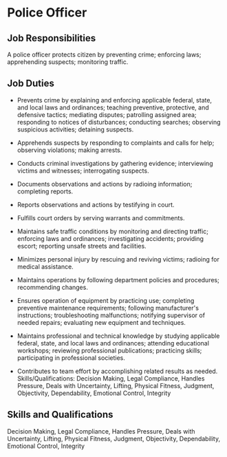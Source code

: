 # Police Officer

## Job Responsibilities

A police officer protects citizen by preventing crime; enforcing laws; apprehending suspects; monitoring traffic.

## Job Duties

* Prevents crime by explaining and enforcing applicable federal, state, and local laws and ordinances; teaching preventive, protective, and defensive tactics; mediating disputes; patrolling assigned area; responding to notices of disturbances; conducting searches; observing suspicious activities; detaining suspects.

* Apprehends suspects by responding to complaints and calls for help; observing violations; making arrests.

* Conducts criminal investigations by gathering evidence; interviewing victims and witnesses; interrogating suspects.

* Documents observations and actions by radioing information; completing reports.

* Reports observations and actions by testifying in court.

* Fulfills court orders by serving warrants and commitments.

* Maintains safe traffic conditions by monitoring and directing traffic; enforcing laws and ordinances; investigating accidents; providing escort; reporting unsafe streets and facilities.

* Minimizes personal injury by rescuing and reviving victims; radioing for medical assistance.

* Maintains operations by following department policies and procedures; recommending changes.

* Ensures operation of equipment by practicing use; completing preventive maintenance requirements; following manufacturer&apos;s instructions; troubleshooting malfunctions; notifying supervisor of needed repairs; evaluating new equipment and techniques.

* Maintains professional and technical knowledge by studying applicable federal, state, and local laws and ordinances; attending educational workshops; reviewing professional publications; practicing skills; participating in professional societies.

* Contributes to team effort by accomplishing related results as needed. Skills/Qualifications: Decision Making, Legal Compliance, Handles Pressure, Deals with Uncertainty, Lifting, Physical Fitness, Judgment, Objectivity, Dependability, Emotional Control, Integrity

## Skills and Qualifications

Decision Making, Legal Compliance, Handles Pressure, Deals with Uncertainty, Lifting, Physical Fitness, Judgment, Objectivity, Dependability, Emotional Control, Integrity

